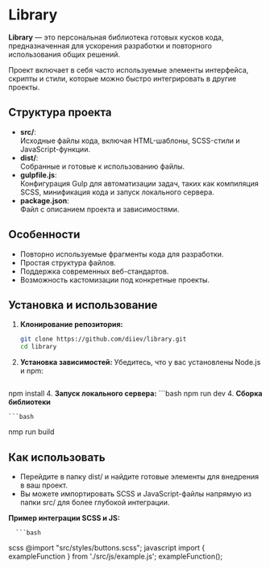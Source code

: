 # Library

**Library** — это персональная библиотека готовых кусков кода, предназначенная для ускорения разработки и повторного использования общих решений.  

Проект включает в себя часто используемые элементы интерфейса, скрипты и стили, которые можно быстро интегрировать в другие проекты.  

## Структура проекта

- **src/**:  
  Исходные файлы кода, включая HTML-шаблоны, SCSS-стили и JavaScript-функции.  
- **dist/**:  
  Собранные и готовые к использованию файлы.  
- **gulpfile.js**:  
  Конфигурация Gulp для автоматизации задач, таких как компиляция SCSS, минификация кода и запуск локального сервера.  
- **package.json**:  
  Файл с описанием проекта и зависимостями.  

## Особенности

- Повторно используемые фрагменты кода для разработки.
- Простая структура файлов.
- Поддержка современных веб-стандартов.
- Возможность кастомизации под конкретные проекты.

## Установка и использование

1. **Клонирование репозитория:**  

   ```bash
   git clone https://github.com/diiev/library.git
   cd library
2. **Установка зависимостей:**
  Убедитесь, что у вас установлены Node.js и npm:
   ```bash
npm install
4. **Запуск локального сервера:** 
    ```bash
npm run dev
4. **Сборка библиотеки** 
    
    ```bash 
  nmp run build

## Как использовать 
-  Перейдите в папку dist/ и найдите готовые элементы для внедрения в ваш проект.
-  Вы можете импортировать SCSS и JavaScript-файлы напрямую из папки src/ для более глубокой интеграции.
    
**Пример интеграции SCSS и JS:**
   
      ```bash
  scss
  @import "src/styles/buttons.scss"; 
  javascript
  import { exampleFunction } from './src/js/example.js';
exampleFunction();






